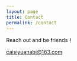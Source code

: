 ```yaml
---
layout: page
title: Contact
permalink: /contact
---
```


Reach out and be friends！

<a href="mailto:caisiyuanabi@163.com">caisiyuanabi@163.com</a>

